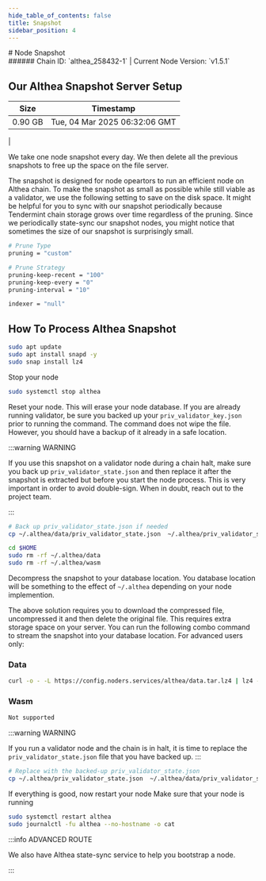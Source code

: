 ```yaml
---
hide_table_of_contents: false
title: Snapshot
sidebar_position: 4
---
```


<div class="h1-with-icon icon-althea">
# Node Snapshot
</div>
###### Chain ID: `althea_258432-1` | Current Node Version: `v1.5.1`

## Our Althea Snapshot Server Setup

| Size   | Timestamp   |
|--------|-------------|
| 0.90 GB | Tue, 04 Mar 2025 06:32:06 GMT |


We take one node snapshot every day. We then delete all the previous snapshots to free up the space on the file server.

The snapshot is designed for node opeartors to run an efficient node on Althea chain. To make the snapshot as small as possible while still viable as a validator, we use the following setting to save on the disk space. It might be helpful for you to sync with our snapshot periodically because Tendermint chain storage grows over time regardless of the pruning. Since we periodically state-sync our snapshot nodes, you might notice that sometimes the size of our snapshot is surprisingly small.

```bash title="app.toml"
# Prune Type
pruning = "custom"

# Prune Strategy
pruning-keep-recent = "100"
pruning-keep-every = "0"
pruning-interval = "10"
```

```bash title="config.toml"
indexer = "null"
```

## How To Process Althea Snapshot
```bash
sudo apt update
sudo apt install snapd -y
sudo snap install lz4
```

Stop your node
```bash
sudo systemctl stop althea
```
Reset your node. This will erase your node database. If you are already running validator, be sure you backed up your `priv_validator_key.json` prior to running the command. The command does not wipe the file. However, you should have a backup of it already in a safe location.

:::warning WARNING

If you use this snapshot on a validator node during a chain halt, make sure you back up `priv_validator_state.json` and then replace it after the snapshot is extracted but before you start the node process. This is very important in order to avoid double-sign. When in doubt, reach out to the project team.

:::

```bash
# Back up priv_validator_state.json if needed
cp ~/.althea/data/priv_validator_state.json  ~/.althea/priv_validator_state.json

cd $HOME
sudo rm -rf ~/.althea/data
sudo rm -rf ~/.althea/wasm
```

Decompress the snapshot to your database location. You database location will be something to the effect of `~/.althea` depending on your node implemention.

The above solution requires you to download the compressed file, uncompressed it and then delete the original file. This requires extra storage space on your server. You can run the following combo command to stream the snapshot into your database location. For advanced users only:
### Data
```bash
curl -o - -L https://config.noders.services/althea/data.tar.lz4 | lz4 -d | tar -x -C ~/.althea
```
### Wasm
```bash
Not supported
```

:::warning WARNING

If you run a validator node and the chain is in halt, it is time to replace the `priv_validator_state.json` file that you have backed up.
:::

```bash
# Replace with the backed-up priv_validator_state.json
cp ~/.althea/priv_validator_state.json  ~/.althea/data/priv_validator_state.json
```

If everything is good, now restart your node
Make sure that your node is running

```bash
sudo systemctl restart althea
sudo journalctl -fu althea --no-hostname -o cat
```

:::info ADVANCED ROUTE

We also have Althea state-sync service to help you bootstrap a node.

:::
